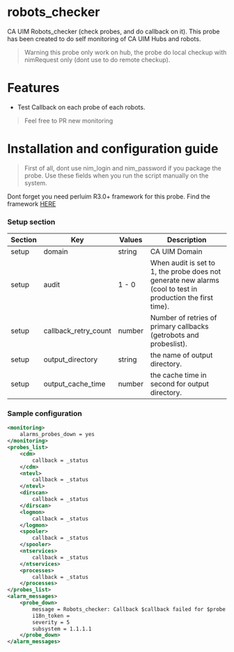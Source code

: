 # robots_checker
CA UIM Robots_checker (check probes, and do callback on it). This probe has been created to do self monitoring of CA UIM Hubs and robots.

> Warning this probe only work on hub, the probe do local checkup with nimRequest only (dont use to do remote checkup). 

# Features 

- Test Callback on each probe of each robots.

> Feel free to PR new monitoring 

# Installation and configuration guide 

> First of all, dont use nim_login and nim_password if you package the probe. Use these fields when you run the script manually on the system. 

Dont forget you need perluim R3.0+ framework for this probe. Find the framework [HERE](https://github.com/fraxken/perluim)

### Setup section 

| Section | Key | Values | Description |
| --- | --- | --- | --- |
| setup | domain | string | CA UIM Domain |
| setup | audit | 1 - 0 |When audit is set to 1, the probe does not generate new alarms (cool to test in production the first time). |
| setup | callback_retry_count | number | Number of retries of primary callbacks (getrobots and probeslist). |
| setup | output_directory | string | the name of output directory. | 
| setup | output_cache_time | number | the cache time in second for output directory. |

### Sample configuration 

```xml
<monitoring>
    alarms_probes_down = yes
</monitoring>
<probes_list>
    <cdm>
        callback = _status
    </cdm>
    <ntevl>
        callback = _status
    </ntevl>
    <dirscan>
        callback = _status
    </dirscan>
    <logmon>
        callback = _status
    </logmon>
    <spooler>
        callback = _status 
    </spooler>
    <ntservices>
        callback = _status 
    </ntservices> 
    <processes>
        callback = _status 
    </processes>
</probes_list>
<alarm_messages>
    <probe_down>
        message = Robots_checker: Callback $callback failed for $probe on $robotName
        i18n_token = 
        severity = 5
        subsystem = 1.1.1.1
    </probe_down>
</alarm_messages>
```
